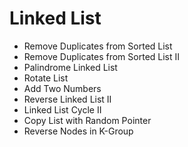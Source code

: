 # Linked List

- Remove Duplicates from Sorted List
- Remove Duplicates from Sorted List II
- Palindrome Linked List
- Rotate List
- Add Two Numbers
- Reverse Linked List II
- Linked List Cycle II
- Copy List with Random Pointer
- Reverse Nodes in K-Group
